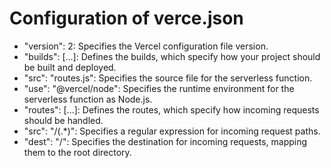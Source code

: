 # Configuration of verce.json
- "version": 2: Specifies the Vercel configuration file version.
- "builds": [...]: Defines the builds, which specify how your project should be built and deployed.
- "src": "routes.js": Specifies the source file for the serverless function.
- "use": "@vercel/node": Specifies the runtime environment for the serverless function as Node.js.
- "routes": [...]: Defines the routes, which specify how incoming requests should be handled.
- "src": "/(.*)": Specifies a regular expression for incoming request paths.
- "dest": "/": Specifies the destination for incoming requests, mapping them to the root directory.
